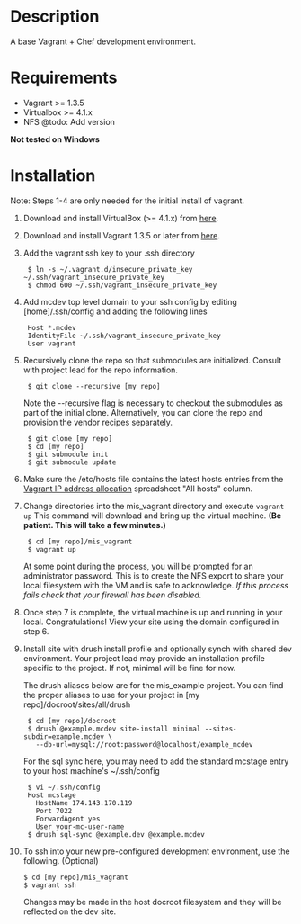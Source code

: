 # Description

A base Vagrant + Chef development environment.

# Requirements

* Vagrant >= 1.3.5
* Virtualbox >= 4.1.x
* NFS @todo: Add version

**Not tested on Windows**

# Installation

Note: Steps 1-4 are only needed for the initial install of vagrant.

1. Download and install VirtualBox (>= 4.1.x)
from [here](https://www.virtualbox.org/wiki/Downloads).

2. Download and install Vagrant 1.3.5 or later
from [here]( http://www.vagrantup.com/downloads.html).

3. Add the vagrant ssh key to your .ssh directory

        $ ln -s ~/.vagrant.d/insecure_private_key ~/.ssh/vagrant_insecure_private_key
        $ chmod 600 ~/.ssh/vagrant_insecure_private_key

4. Add mcdev top level domain to your ssh config by editing [home]/.ssh/config and
adding the following lines

        Host *.mcdev
        IdentityFile ~/.ssh/vagrant_insecure_private_key
        User vagrant


5. Recursively clone the repo so that submodules are initialized. Consult with
project lead for the repo information.

        $ git clone --recursive [my repo]

    Note the --recursive flag is necessary to checkout the submodules as part
    of the initial clone. Alternatively, you can clone the repo and provision the
    vendor recipes separately.

        $ git clone [my repo]
        $ cd [my repo]
        $ git submodule init
        $ git submodule update

6. Make sure the /etc/hosts file contains the latest hosts entries from the
[Vagrant IP address allocation](https://docs.google.com/a/mediacurrent.com/spreadsheet/pub?key=0AuLhQk3Txl-JdFNGOGNEV0twcUlwR09tWkU1NVNMZnc&output=html)
spreadsheet "All hosts" column.

7. Change directories into the mis_vagrant directory and execute `vagrant up`
This command will download and bring up the virtual machine.
**(Be patient.  This will take a few minutes.)**

        $ cd [my repo]/mis_vagrant
        $ vagrant up

    At some point during the process, you will be prompted for an administrator
    password. This is to create the NFS export to share your local filesystem
    with the VM and is safe to acknowledge. *If this process fails check that your
    firewall has been disabled.*

8. Once step 7 is complete, the virtual machine is up and running in your local.
Congratulations! View your site using the domain configured in step 6.

9. Install site with drush install profile and optionally synch with shared dev 
environment. Your project lead may provide an installation profile specific to
the project. If not, minimal will be fine for now.

    The drush aliases below are for the mis_example project. You can find the
    proper aliases to use for your project in [my repo]/docroot/sites/all/drush

        $ cd [my repo]/docroot
        $ drush @example.mcdev site-install minimal --sites-subdir=example.mcdev \
          --db-url=mysql://root:password@localhost/example_mcdev

    For the sql sync here, you may need to add the standard mcstage entry to your
    host machine's ~/.ssh/config

        $ vi ~/.ssh/config
        Host mcstage
          HostName 174.143.170.119
          Port 7022
          ForwardAgent yes
          User your-mc-user-name
        $ drush sql-sync @example.dev @example.mcdev

10. To ssh into your new pre-configured development environment, use the
following. (Optional)

        $ cd [my repo]/mis_vagrant
        $ vagrant ssh

    Changes may be made in the host docroot filesystem and they will be
    reflected on the dev site.
